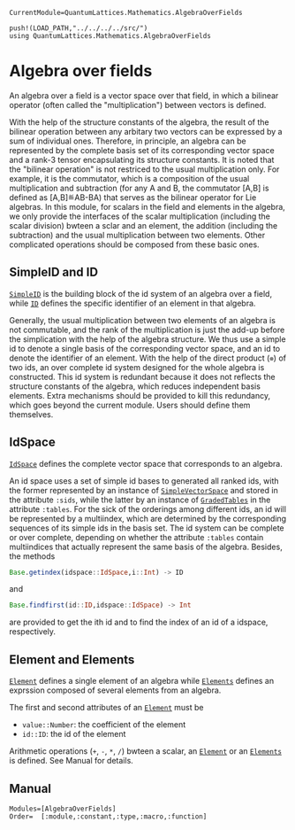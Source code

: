 ```@meta
CurrentModule=QuantumLattices.Mathematics.AlgebraOverFields
```

```@setup algebraoverfields
push!(LOAD_PATH,"../../../../src/")
using QuantumLattices.Mathematics.AlgebraOverFields
```

# Algebra over fields

An algebra over a field is a vector space over that field, in which a bilinear operator (often called the "multiplication") between vectors is defined.

With the help of the structure constants of the algebra, the result of the bilinear operation between any arbitary two vectors can be expressed by a sum of individual ones. Therefore, in principle, an algebra can be represented by the complete basis set of its corresponding vector space and a rank-3 tensor encapsulating its structure constants. It is noted that the "bilinear operation" is not restriced to the usual multiplication only. For example, it is the commutator, which is a composition of the usual multiplication and subtraction (for any A and B, the commutator [A,B] is defined as [A,B]≝AB-BA) that serves as the bilinear operator for Lie algebras. In this module, for scalars in the field and elements in the algebra, we only provide the interfaces of the scalar multiplication (including the scalar division) bwteen a sclar and an element, the addition (including the subtraction) and the usual multiplication between two elements. Other complicated operations should be composed from these basic ones.

## SimpleID and ID

[`SimpleID`](@ref) is the building block of the id system of an algebra over a field, while [`ID`](@ref) defines the specific identifier of an element in that algebra.

Generally, the usual multiplication between two elements of an algebra is not commutable, and the rank of the multiplication is just the add-up before the simplication with the help of the algebra structure. We thus use a simple id to denote a single basis of the corresponding vector space, and an id to denote the identifier of an element. With the help of the direct product (`⊗`) of two ids, an over complete id system designed for the whole algebra is constructed. This id system is redundant because it does not reflects the structure constants of the algebra, which reduces independent basis elements. Extra mechanisms should be provided to kill this redundancy, which goes beyond the current module. Users should define them themselves.

## IdSpace

[`IdSpace`](@ref) defines the complete vector space that corresponds to an algebra.

An id space uses a set of simple id bases to generated all ranked ids, with the former represented by an instance of [`SimpleVectorSpace`](@ref) and stored in the attribute `:sids`, while the latter by an instance of [`GradedTables`](@ref) in the attribute `:tables`. For the sick of the orderings among different ids, an id will be represented by a multiindex, which are determined by the corresponding sequences of its simple ids in the basis set. The id system can be complete or over complete, depending on whether the attribute `:tables` contain multiindices that actually represent the same basis of the algebra. Besides, the methods
```julia
Base.getindex(idspace::IdSpace,i::Int) -> ID
```
and
```julia
Base.findfirst(id::ID,idspace::IdSpace) -> Int
```
are provided to get the ith id and to find the index of an id of a idspace, respectively.

## Element and Elements

[`Element`](@ref) defines a single element of an algebra while [`Elements`](@ref) defines an exprssion composed of several elements from an algebra.

The first and second attributes of an [`Element`](@ref) must be
- `value::Number`: the coefficient of the element
- `id::ID`: the id of the element

Arithmetic operations (`+`, `-`, `*`, `/`) bwteen a scalar, an [`Element`](@ref) or an [`Elements`](@ref) is defined. See Manual for details.

## Manual

```@autodocs
Modules=[AlgebraOverFields]
Order=  [:module,:constant,:type,:macro,:function]
```
